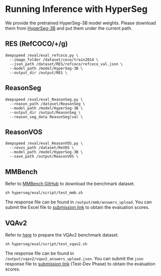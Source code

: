 # Running Inference with HyperSeg


We provide the pretrained HyperSeg-3B model weights. Please download them from [HyperSeg-3B](https://huggingface.co/weic22/HyperSeg-3B) and put them under the current path.

## RES (RefCOCO/+/g)
```
deepspeed /eval/eval_refcoco.py \
  --image_folder /dataset/coco/train2014 \
  --json_path /dataset/RES/refcoco/refcoco_val.json \
  --model_path /model/HyperSeg-3B \
  --output_dir /output/RES \
```


## ReasonSeg
```
deepspeed /eval/eval_ReasonSeg.py \
  --reason_path /dataset/ReasonSeg \
  --model_path /model/HyperSeg-3B \
  --output_dir /output/ReasonSeg \
  --reason_seg_data ReasonSeg|val \
```


## ReasonVOS
```
deepspeed /eval/eval_ReasonVOS.py \
  --revos_path /dataset/ReVOS \
  --model_path /model/HyperSeg-3B \
  --save_path /output/ReasonVOS \
```


## MMBench

Refer to [MMBench GitHub](https://github.com/open-compass/MMBench) to download the benchmark dataset.

```shell
sh hyperseg/eval/script/test_mmb.sh
```

The response file can be found in `/output/mmb/answers_upload`. You can submit the Excel file to [submission link](https://mmbench.opencompass.org.cn/mmbench-submission) to obtain the evaluation scores.



## VQAv2

Refer to [here](https://github.com/BAAI-DCAI/Bunny/blob/main/script/eval/full/evaluation_full.md#vqav2) to prepare the VQAv2 benchmark dataset.

```shell
sh hyperseg/eval/script/test_vqav2.sh
```

The response file can be found in `/output/vqav2/vqav2_answers_upload.json`. You can submit the `json` response file to [submission link](https://eval.ai/web/challenges/challenge-page/830) (Test-Dev Phase) to obtain the evaluation scores.